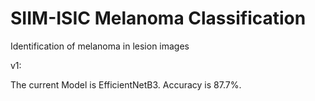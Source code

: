 # SIIM-ISIC Melanoma Classification
 Identification of melanoma in lesion images
 
 v1:
 
 The current Model is EfficientNetB3. Accuracy is 87.7%. 
